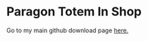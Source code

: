 # Paragon Totem In Shop
Go to my main github download page <a href="https://github.com/Jonyboylovespie/BTD6-Mods">here.</a>
